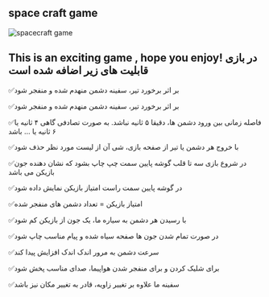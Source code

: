 ## space craft game
![spacecraft game](https://user-images.githubusercontent.com/88204357/133434354-5487ed11-b69a-4820-83b1-b137af04ab06.png)
## This is an exciting game , hope you enjoy! در بازی قابلیت های زیر اضافه شده است
✅بر اثر برخورد تیر، سفینه دشمن منهدم شده و منفجر شود


✅بر اثر برخورد تیر، سفینه دشمن منهدم شده و منفجر شود


✅فاصله زمانی بین ورود دشمن ها، دقیقا ۵ ثانیه نباشد. به صورت تصادفی گاهی ۴ ثانیه یا ۶ ثانیه یا … باشد


✅با خروج هر دشمن یا تیر از صفحه بازی، شی آن از لیست مورد نظر حذف شود


✅در شروع بازی سه تا قلب گوشه پایین سمت چپ چاپ بشود که نشان دهنده جون بازیکن می باشد


✅در گوشه پایین سمت راست امتیاز بازیکن نمایش داده شود


✅امتیاز بازیکن = تعداد دشمن های منفجر شده


✅با رسیدن هر دشمن به سیاره ما، یک جون از بازیکن کم شود


✅در صورت تمام شدن جون ها صفحه سیاه شده و پیام مناسب  چاپ شود


✅سرعت دشمن به مرور اندک اندک افزایش پیدا کند


✅برای شلیک کردن و برای منفجر شدن هواپیما، صدای مناسب پخش شود

	
✅سفینه ما علاوه بر تغییر زاویه، قادر به تغییر مکان نیز باشد
